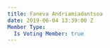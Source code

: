 ```yaml
---
title: Faneva Andriamiadantsoa
date: 2019-06-04 13:39:00 Z
Member Type:
  Is Voting Member: true
---
```


